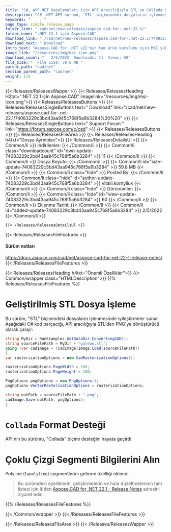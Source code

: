 ```yaml
---
title: "C#, ASP.NET Uygulamaları için API aracılığıyla STL ve Collada Dosyalarını İşleyin"
description: "C# .NET API sürümü, 'STL' biçimindeki dosyaların işlenmesinde, 'Collada' biçimi desteğinde, Polyline ('lwpolyline') segmentlerini getirme yeteneğinde iyileştirmeler sunar."
keywords: "    . "
page_type: single_release_page
folder_link: " cad/net/new-releases/aspose.cad-for-.net-22.1/"
folder_name: ".NET 22.1 için Aspose.CAD"
download_link: " /cad/net/new-releases/aspose.cad-for-.net-22.1/74083229c3bd43aa945c768f5a6b3284"
download_text: " Download"
Intro_text: "Aspose.CAD for .NET v22'nin tam ürün kurulumu için MSI yükleyicisini içerir...."
image_link: "/resources/img/msi-icon.png"
download_count: "   2/5/2022  Downloads: 11  Views: 59"
file_size: "  File Size: 59.8 MB "
parent_path: "cad/net"
section_parent_path: "cad/net"
weight: 172
---
```


{{< Releases/ReleasesWapper >}}
{{< Releases/ReleasesHeading H2txt=".NET 22.1 için Aspose.CAD" imagelink="/resources/img/msi-icon.png">}}
{{< Releases/ReleasesButtons >}}
{{< Releases/ReleasesSingleButtons text=" Download" link="/cad/net/new-releases/aspose.cad-for-.net-22.1/74083229c3bd43aa945c768f5a6b3284%20%20" >}}
{{< Releases/ReleasesSingleButtons text=" Support Forum " link="https://forum.aspose.com/c/cad" >}}
{{< Releases/ReleasesButtons >}}
{{< Releases/ReleasesFileArea >}}
{{< Releases/ReleasesHeading h4txt="Dosya Ayrıntıları">}}
{{< Releases/ReleasesDetailsUl >}}
{{< Common/li >}} İndirilenler: {{< /Common/li >}}
{{< Common/li class="downloadcount" id="dwn-update-74083229c3bd43aa945c768f5a6b3284" >}} 11 {{< /Common/li >}}
{{< Common/li >}} Dosya Boyutu: {{< /Common/li >}}
{{< Common/li id="size-update-74083229c3bd43aa945c768f5a6b3284" >}} 59.8 MB {{< /Common/li >}}
{{< Common/li  class="hide" >}} Posted By: {{< /Common/li >}}
{{< Common/li class="hide" id="author-update-74083229c3bd43aa945c768f5a6b3284" >}} vitalii.kornyliuk {{< /Common/li >}}
{{< Common/li class="hide" >}} Görünümler: {{< /Common/li >}}
{{< Common/li class="hide" id="view-update-74083229c3bd43aa945c768f5a6b3284" >}} 60 {{< /Common/li >}}
{{< Common/li >}} Eklenme Tarihi: {{< /Common/li >}}
{{< Common/li id="added-update-74083229c3bd43aa945c768f5a6b3284" >}} 2/5/2022 {{< /Common/li >}}

    {{< /Releases/ReleasesDetailsUl >}}

{{< Releases/ReleasesFileFeatures >}}

<h4>Sürüm notları</h4><div> <a href="https://docs.aspose.com/cad/net/aspose-cad-for-net-22-1-release-notes/">https://docs.aspose.com/cad/net/aspose-cad-for-net-22-1-release-notes/</a></div>
{{< /Releases/ReleasesFileFeatures >}}

{{< Releases/ReleasesHeading h4txt="Önemli Özellikler">}}
{{< Common/wrapper class="HTMLDescription">}}
{{% Releases/ReleasesFileFeatures %}}

# Geliştirilmiş STL Dosya İşleme

Bu sürüm, "STL" biçimindeki dosyaların işlenmesinde iyileştirmeler sunar. Aşağıdaki C# kod parçacığı, API aracılığıyla STL'den PNG'ye dönüştürücü olarak çalışır:

```csharp
string MyDir = RunExamples.GetDataDir_ConvertingCAD();
string sourceFilePath = MyDir + "galeon.stl";
using (var cadImage = (CadImage)Image.Load(sourceFilePath))
{
var rasterizationOptions = new CadRasterizationOptions();

rasterizationOptions.PageWidth = 100;
rasterizationOptions.PageHeight = 100;

PngOptions pngOptions = new PngOptions();
pngOptions.VectorRasterizationOptions = rasterizationOptions;

string outPath = sourceFilePath + ".png";
cadImage.Save(outPath, pngOptions);
}
```

# `Collada` Format Desteği

API'nin bu sürümü, "Collada" biçimi desteğini hayata geçirdi.

# Çoklu Çizgi Segmenti Bilgilerini Alın

Polyline (`lwpolyline`) segmentlerini getirme özelliği eklendi.

> Bu sürümdeki özelliklerin, geliştirmelerin ve hata düzeltmelerinin tam listesi için lütfen [Aspose.CAD for .NET 22.1 - Release Notes](https://docs.aspose.com/cad/net/aspose-cad-for-net-22-1-release-notes/) adresini ziyaret edin.

{{% /Releases/ReleasesFileFeatures %}}

{{< /Common/wrapper >}}
{{< /Releases/ReleasesFileFeatures >}}

{{< /Releases/ReleasesFileArea >}}
{{< /Releases/ReleasesWapper >}}

